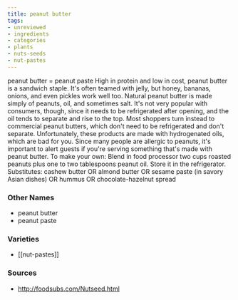 ```yaml
---
title: peanut butter
tags:
- unreviewed
- ingredients
- categories
- plants
- nuts-seeds
- nut-pastes
---
```

peanut butter = peanut paste High in protein and low in cost, peanut butter is a sandwich staple. It's often teamed with jelly, but honey, bananas, onions, and even pickles work well too. Natural peanut butter is made simply of peanuts, oil, and sometimes salt. It's not very popular with consumers, though, since it needs to be refrigerated after opening, and the oil tends to separate and rise to the top. Most shoppers turn instead to commercial peanut butters, which don't need to be refrigerated and don't separate. Unfortunately, these products are made with hydrogenated oils, which are bad for you. Since many people are allergic to peanuts, it's important to alert guests if you're serving something that's made with peanut butter. To make your own: Blend in food processor two cups roasted peanuts plus one to two tablespoons peanut oil. Store it in the refrigerator. Substitutes: cashew butter OR almond butter OR sesame paste (in savory Asian dishes) OR hummus OR chocolate-hazelnut spread

### Other Names

* peanut butter
* peanut paste

### Varieties

* [[nut-pastes]]

### Sources
* http://foodsubs.com/Nutseed.html
